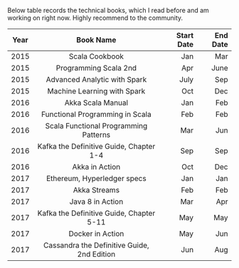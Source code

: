 
Below table records the technical books, which I read before and am working on right now.
Highly recommend to the community.

| Year   | Book Name           | Start Date  | End Date  |
| -------|:-------------:| -----:|-----:|
| 2015   |  Scala Cookbook | Jan |  Mar    |
| 2015   |  Programming Scala 2nd     | Apr  |  June    |
| 2015   |  Advanced Analytic with Spark    |  July   |   Sep   |
| 2015   |  Machine Learning with Spark  |  Oct   |  Dec    |
| 2016   |  Akka Scala Manual   |  Jan   |  Feb    |
| 2016   |  Functional Programming in Scala  |   Feb  |  Feb  |
| 2016   |  Scala Functional Programming Patterns  |  Mar | Jun |
| 2016   |  Kafka the Definitive Guide, Chapter 1-4  |  Sep   |  Sep |
| 2016   |  Akka in Action  |  Oct   |  Dec    |
| 2017   |  Ethereum, Hyperledger specs   |  Jan  |  Jan |
| 2017   |  Akka Streams |  Feb |   Feb  |
| 2017   |  Java 8 in Action  |  Mar   |  Apr    |
| 2017   |  Kafka the Definitive Guide, Chapter 5-11  |  May  |  May  |
| 2017   |  Docker in Action  |  May |  Jun  |
| 2017   |  Cassandra the Definitive Guide, 2nd Edition  |  Jun |  Aug  |
